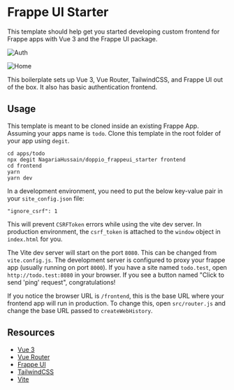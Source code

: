 # Frappe UI Starter

This template should help get you started developing custom frontend for Frappe
apps with Vue 3 and the Frappe UI package.

![Auth](https://user-images.githubusercontent.com/34810212/236846289-ac31c292-81ea-4456-be65-95773a4049be.png)

![Home](https://user-images.githubusercontent.com/34810212/236846299-fd534e2b-1c06-4f01-a4f2-91a27547cd55.png)

This boilerplate sets up Vue 3, Vue Router, TailwindCSS, and Frappe UI out of
the box. It also has basic authentication frontend.

## Usage

This template is meant to be cloned inside an existing Frappe App. Assuming your
apps name is `todo`. Clone this template in the root folder of your app using `degit`.

```
cd apps/todo
npx degit NagariaHussain/doppio_frappeui_starter frontend
cd frontend
yarn
yarn dev
```

In a development environment, you need to put the below key-value pair in your `site_config.json` file:

```
"ignore_csrf": 1
```

This will prevent `CSRFToken` errors while using the vite dev server. In production environment, the `csrf_token` is attached to the `window` object in `index.html` for you.

The Vite dev server will start on the port `8080`. This can be changed from `vite.config.js`.
The development server is configured to proxy your frappe app (usually running on port `8000`). If you have a site named `todo.test`, open `http://todo.test:8080` in your browser. If you see a button named "Click to send 'ping' request", congratulations!

If you notice the browser URL is `/frontend`, this is the base URL where your frontend app will run in production.
To change this, open `src/router.js` and change the base URL passed to `createWebHistory`.

## Resources

- [Vue 3](https://v3.vuejs.org/guide/introduction.html)
- [Vue Router](https://next.router.vuejs.org/guide/)
- [Frappe UI](https://github.com/frappe/frappe-ui)
- [TailwindCSS](https://tailwindcss.com/docs/utility-first)
- [Vite](https://vitejs.dev/guide/)
